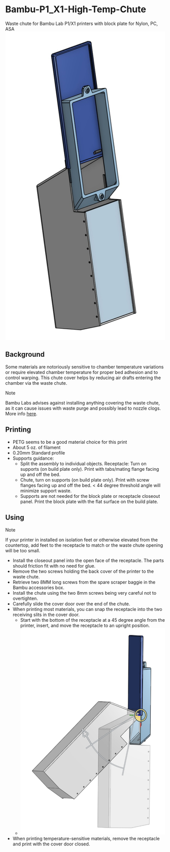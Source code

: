 # Bambu-P1_X1-High-Temp-Chute
Waste chute for Bambu Lab P1/X1 printers with block plate for Nylon, PC, ASA
![Bambu high temp chute rendering](https://github.com/Xorlent/Bambu-P1_X1-High-Temp-Chute/blob/main/images/Bambu-High-Temp-Chute.jpg)
## Background
Some materials are notoriously sensitive to chamber temperature variations or require elevated chamber temperature for proper bed adhesion and to control warping.  This chute cover helps by reducing air drafts entering the chamber via the waste chute.
> [!NOTE]
> Bambu Labs advises against installing anything covering the waste chute, as it can cause issues with waste purge and possibly lead to nozzle clogs.  More info [here](https://wiki.bambulab.com/en/general/bambu-mods-to-avoid).

## Printing
- PETG seems to be a good material choice for this print
- About 5 oz. of filament
- 0.20mm Standard profile
- Supports guidance:
  - Split the assembly to individual objects.  Receptacle: Turn on supports (on build plate only).  Print with tabs/mating flange facing up and off the bed.
  - Chute, turn on supports (on build plate only).  Print with screw flanges facing up and off the bed.  < 44 degree threshold angle will minimize support waste.
  - Supports are not needed for the block plate or receptacle closeout panel.  Print the block plate with the flat surface on the build plate.

## Using
> [!NOTE]
> If your printer in installed on isolation feet or otherwise elevated from the countertop, add feet to the receptacle to match or the waste chute opening will be too small.
- Install the closeout panel into the open face of the receptacle.  The parts should friction fit with no need for glue.
- Remove the two screws holding the back cover of the printer to the waste chute.
- Retrieve two 8MM long screws from the spare scraper baggie in the Bambu accessories box.
- Install the chute using the two 8mm screws being very careful not to overtighten.
- Carefully slide the cover door over the end of the chute.
- When printing most materials, you can snap the receptacle into the two receiving slits in the cover door.
  - Start with the bottom of the receptacle at a 45 degree angle from the printer, insert, and move the receptacle to an upright position.
  - ![Installing receptacle](https://github.com/Xorlent/Bambu-P1_X1-High-Temp-Chute/blob/main/images/Installing-Receptacle.jpg)
- When printing temperature-sensitive materials, remove the receptacle and print with the cover door closed.

